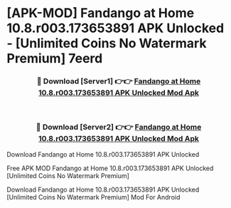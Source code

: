 # [APK-MOD] Fandango at Home 10.8.r003.173653891 APK Unlocked - [Unlimited Coins No Watermark Premium] 7eerd



<div align="center">
<h3>🔴 Download [Server1] 👉👉 <a href="https://momento.my/?title=Fandango_at_Home_10.8.r003.173653891_APK_Unlocked">Fandango at Home 10.8.r003.173653891 APK Unlocked Mod Apk</a></h3><br>

<h3>🔴 Download [Server2] 👉👉 <a href="https://momento.my/?title=Fandango_at_Home_10.8.r003.173653891_APK_Unlocked">Fandango at Home 10.8.r003.173653891 APK Unlocked Mod Apk</a></h3>
</div>



Download Fandango at Home 10.8.r003.173653891 APK Unlocked 

Free APK MOD Fandango at Home 10.8.r003.173653891 APK Unlocked [Unlimited Coins No Watermark Premium]

Download Fandango at Home 10.8.r003.173653891 APK Unlocked [Unlimited Coins No Watermark Premium] Mod For Android
